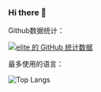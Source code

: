 ### Hi there 👋

<!--
**elite28/elite28** is a ✨ _special_ ✨ repository because its `README.md` (this file) appears on your GitHub profile.

Here are some ideas to get you started:

- 🔭 I’m currently working on ...
- 🌱 I’m currently learning ...
- 👯 I’m looking to collaborate on ...
- 🤔 I’m looking for help with ...
- 💬 Ask me about ...
- 📫 How to reach me: ...
- 😄 Pronouns: ...
- ⚡ Fun fact: ...
-->
Github数据统计：   
     
[![elite 的 GitHub 统计数据](https://github-readme-stats.vercel.app/api?username=elite28&show_icons=true&theme=cobalt)](https://github.com/anuraghazra/github-readme-stats)    

最多使用的语言：

![Top Langs](https://github-readme-stats.vercel.app/api/top-langs/?username=elite28&langs_count=8&theme=cobalt)    
